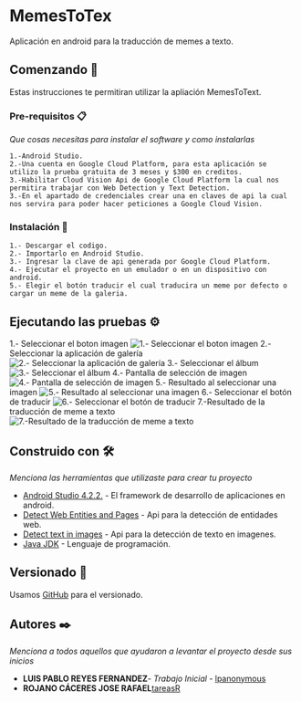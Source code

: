 # MemesToTex

Aplicación en android para la traducción de memes a texto.

## Comenzando 🚀

Estas instrucciones te permitiran utilizar la apliación MemesToText.


### Pre-requisitos 📋

_Que cosas necesitas para instalar el software y como instalarlas_

```
1.-Android Studio.
2.-Una cuenta en Google Cloud Platform, para esta aplicación se utilizo la prueba gratuita de 3 meses y $300 en creditos.
3.-Habilitar Cloud Vision Api de Google Cloud Platform la cual nos permitira trabajar con Web Detection y Text Detection.
3.-En el apartado de credenciales crear una en claves de api la cual nos servira para poder hacer peticiones a Google Cloud Vision.
```

### Instalación 🔧

```
1.- Descargar el codigo.
2.- Importarlo en Android Studio.
3.- Ingresar la clave de api generada por Google Cloud Platform.
4.- Ejecutar el proyecto en un emulador o en un dispositivo con android.
5.- Elegir el botón traducir el cual traducira un meme por defecto o cargar un meme de la galeria.
```

## Ejecutando las pruebas ⚙️
1.- Seleccionar el boton imagen
![1.- Seleccionar el boton imagen](https://github.com/lpanonymous/MemesToText/blob/master/app/src/main/res/drawable-v24/p1.jpg)
2.- Seleccionar la aplicación de galería
![2.- Seleccionar la aplicación de galería](https://github.com/lpanonymous/MemesToText/blob/master/app/src/main/res/drawable-v24/p2.jpg)
3.- Seleccionar el álbum
![3.- Seleccionar el álbum](https://github.com/lpanonymous/MemesToText/blob/master/app/src/main/res/drawable-v24/p3.jpg)
4.- Pantalla de selección de imagen
![4.- Pantalla de selección de imagen](https://github.com/lpanonymous/MemesToText/blob/master/app/src/main/res/drawable-v24/p4.jpg)
5.- Resultado al seleccionar una imagen
![5.- Resultado al seleccionar una imagen](https://github.com/lpanonymous/MemesToText/blob/master/app/src/main/res/drawable-v24/p5.jpg)
6.- Seleccionar el botón de traducir
![6.- Seleccionar el botón de traducir](https://github.com/lpanonymous/MemesToText/blob/master/app/src/main/res/drawable-v24/p6.jpg)
7.-Resultado  de la traducción de meme a texto
![7.-Resultado  de la traducción de meme a texto](https://github.com/lpanonymous/MemesToText/blob/master/app/src/main/res/drawable-v24/p7.jpg)
   
## Construido con 🛠️

_Menciona las herramientas que utilizaste para crear tu proyecto_

* [Android Studio 4.2.2.](https://developer.android.com/studio?gclid=Cj0KCQjwl_SHBhCQARIsAFIFRVWpwox_C6VG-NnXjp799eB3xNH1vbw-mYk5TNIdorW12anRMysbbmAaAh_kEALw_wcB&gclsrc=aw.ds#downloads) - El framework de desarrollo de aplicaciones en android.
* [Detect Web Entities and Pages](https://cloud.google.com/vision/docs/detecting-web) - Api para la detección de entidades web.
* [Detect text in images](https://cloud.google.com/vision/docs/ocr) - Api para la detección de texto en imagenes.
* [Java JDK](https://www.oracle.com/java/technologies/javase/javase-jdk8-downloads.html) - Lenguaje de programación.

## Versionado 📌

Usamos [GitHub](https://github.com/lpanonymous/MemesToText.git) para el versionado.

## Autores ✒️

_Menciona a todos aquellos que ayudaron a levantar el proyecto desde sus inicios_

* **LUIS PABLO REYES FERNANDEZ**- *Trabajo Inicial* - [lpanonymous](https://github.com/lpanonymous/MemesToText.git)
* **ROJANO CÁCERES JOSE RAFAEL**[tareasR](https://github.com/tareasR)
